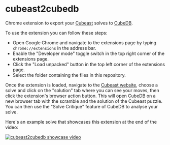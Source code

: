 # cubeast2cubedb
Chrome extension to export your [Cubeast](https://app.cubeast.com) solves to [CubeDB](https://www.cubedb.net).

To use the extension you can follow these steps:

- Open Google Chrome and navigate to the extensions page by typing `chrome://extensions` in the address bar.
- Enable the "Developer mode" toggle switch in the top right corner of the extensions page.
- Click the "Load unpacked" button in the top left corner of the extensions page.
- Select the folder containing the files in this repository.

Once the extension is loaded, navigate to the [Cubeast website](https://app.cubeast.com/), choose a solve and click on the "solution" tab where you can see your moves, then click the extension's browser action button. This will open CubeDB on a new browser tab with the scramble and the solution of the Cubeast puzzle. You can then use the "Solve Critique" feature of CubeDB to analyse your solve.

Here's an example solve that showcases this extension at the end of the video: 

[![cubeast2cubedb showcase video](https://img.youtube.com/vi/fJW54pbSW-k/0.jpg)](https://www.youtube.com/watch?v=fJW54pbSW-k&t=91)
